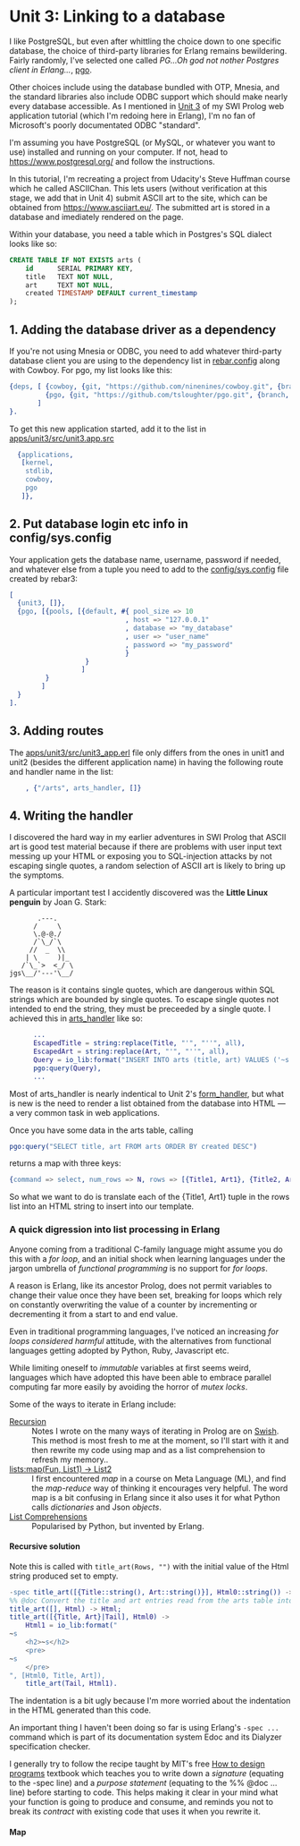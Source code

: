 <h1>Unit 3: Linking to a database</h1>

I like PostgreSQL, but even after whittling the choice down to one specific database, the choice of
third-party libraries for Erlang remains bewildering. Fairly randomly, I've selected one called 
<em>PG...Oh god not nother Postgres client in Erlang...</em>, <a href="https://github.com/erleans/pgo">pgo</a>.

Other choices include using the database bundled with OTP, Mnesia, and the standard libraries also include
ODBC support which should make nearly every database accessible. As I mentioned in 
<a href="https://github.com/roblaing/swipl-webapp-howto/tree/master/unit3">Unit 3</a> of my SWI Prolog web application 
tutorial (which I'm redoing here in Erlang), I'm no fan of Microsoft's poorly documentated ODBC "standard".

I'm assuming you have PostgreSQL (or MySQL, or whatever you want to use) installed and running on your computer. If
not, head to <a href="https://www.postgresql.org/">https://www.postgresql.org/</a> and follow the instructions.

In this tutorial, I'm recreating a project from Udacity's Steve Huffman course which he called ASCIIChan. This lets
users (without verification at this stage, we add that in Unit 4) submit ASCII art to the site, which can be 
obtained from <a href="https://www.asciiart.eu/">https://www.asciiart.eu/</a>. The submitted art is stored in a database and
imediately rendered on the page. 

Within your database, you need a table which in Postgres's SQL dialect looks like so:

```sql
CREATE TABLE IF NOT EXISTS arts (
    id      SERIAL PRIMARY KEY,
    title   TEXT NOT NULL,
    art     TEXT NOT NULL,
    created TIMESTAMP DEFAULT current_timestamp
);
```
<h2>1. Adding the database driver as a dependency</h2>

If you're not using Mnesia or ODBC, you need to add whatever third-party database client you are using to the dependency list 
in <a href="https://github.com/roblaing/erlang-webapp-howto/blob/master/unit3/rebar.config">rebar.config</a> 
along with Cowboy. For pgo, my list looks like this:

```erlang
{deps, [ {cowboy, {git, "https://github.com/ninenines/cowboy.git", {branch, "master"}}},
         {pgo, {git, "https://github.com/tsloughter/pgo.git", {branch, "master"}}}
       ]
}.
```
To get this new application started, add it to the list in
<a href="https://github.com/roblaing/erlang-webapp-howto/blob/master/unit3/apps/unit3/src/unit3.app.src">
apps/unit3/src/unit3.app.src
</a>

```erlang
  {applications,
   [kernel,
    stdlib,
    cowboy,
    pgo
   ]},
```

<h2>2. Put database login etc info in config/sys.config</h2>

Your application gets the database name, username, password if needed, and whatever else from a tuple
you need to add to the <a href="">config/sys.config</a> file created by rebar3:

```erlang
[
  {unit3, []},
  {pgo, [{pools, [{default, #{ pool_size => 10
                             , host => "127.0.0.1"
                             , database => "my_database"
                             , user => "user_name"
                             , password => "my_password"
                             }
                   }
                  ]
         }
        ]
  }
].
```

<h2>3. Adding routes</h2>

The <a href="https://github.com/roblaing/erlang-webapp-howto/blob/master/unit3/apps/unit3/src/unit3_app.erl">
apps/unit3/src/unit3_app.erl</a> file only differs from the ones in unit1 and unit2 (besides the different application name)
in having the following route and handler name in the list:

```erlang
    , {"/arts", arts_handler, []}
```

<h2>4. Writing the handler</h2>

I discovered the hard way in my earlier adventures in SWI Prolog that ASCII art is good test material because if there are problems 
with user input text messing up your HTML or exposing you to SQL-injection attacks by not escaping single quotes, a random
selection of ASCII art is likely to bring up the symptoms.

A particular important test I accidently discovered was the <b>Little Linux penguin</b> by Joan G. Stark:

```
       .---.
      /     \
      \.@-@./
      /`\_/`\
     //  _  \\
    | \     )|_
   /`\_`>  <_/ \
jgs\__/'---'\__/

```

The reason is it contains single quotes, which are dangerous within SQL strings which are bounded by single quotes. 
To escape single quotes not intended to end the string, they must be preceeded by a single quote. I achieved this
in 
<a href="https://github.com/roblaing/erlang-webapp-howto/blob/master/unit3/apps/unit3/src/arts_handler.erl">arts_handler</a>
like so:


```erlang
      ...
      EscapedTitle = string:replace(Title, "'", "''", all),
      EscapedArt = string:replace(Art, "'", "''", all),
      Query = io_lib:format("INSERT INTO arts (title, art) VALUES ('~s', '~s')", [EscapedTitle, EscapedArt]),
      pgo:query(Query),
      ...
```

Most of arts_handler is nearly indentical to Unit 2's
<a href="https://github.com/roblaing/erlang-webapp-howto/blob/master/unit2/apps/unit2/src/form_handler.erl">form_handler</a>,
but what is new is the need to render a list obtained from the database into HTML &mdash; a very common task in web applications.

Once you have some data in the arts table, calling

```erlang
pgo:query("SELECT title, art FROM arts ORDER BY created DESC")
```

returns a map with three keys:

```erlang
{command => select, num_rows => N, rows => [{Title1, Art1}, {Title2, Art2}, ...]}
```

So what we want to do is translate each of the {Title1, Art1} tuple in the rows list into an HTML string to 
insert into our template.

<h3>A quick digression into list processing in Erlang</h3>

Anyone coming from a traditional C-family language might assume you do this with a <em>for loop</em>,
and an initial shock when learning languages under the jargon umbrella of <em>functional programming</em> 
is no support for <em>for loops</em>.

A reason is Erlang, like its ancestor Prolog, does not permit variables to change their value once they have been set, breaking
for loops which rely on constantly overwriting the value of a counter by incrementing or decrementing it from a start to and end value.  

Even in traditional programming languages, I've noticed an increasing <em>for loops considered harmful</em> attitude, with the alternatives
from functional languages getting adopted by Python, Ruby, Javascript etc.

While limiting oneself to <em>immutable</em> variables at first seems weird, languages which have adopted this have been able to embrace
parallel computing far more easily by avoiding the horror of <em>mutex locks</em>. 

Some of the ways to iterate in Erlang include:

<dl>
  <dt><a href="https://learnyousomeerlang.com/recursion">Recursion</a></dt>
  <dd>Notes I wrote on the many ways of iterating in Prolog are on <a href="https://swish.swi-prolog.org/p/Iteration2.swinb">
     Swish</a>. This method is most fresh to me at the moment, so I'll start with it and then rewrite my code using map and 
     as a list comprehension to refresh my memory.</a>.
  <dt><a href="https://erlang.org/doc/man/lists.html#map-2">lists:map(Fun, List1) -> List2</a></dt>
  <dd>I first encountered <em>map</em> in a course on Meta Language (ML), and find the <em>map-reduce</em>
      way of thinking it encourages very helpful. The word map is a bit confusing in Erlang since it also
      uses it for what Python calls <em>dictionaries</em> and Json <em>objects</em>.</dd>
  <dt><a href="https://erlang.org/doc/programming_examples/list_comprehensions.html">List Comprehensions</a></dt>
  <dd>Popularised by Python, but invented by Erlang.</dd>
</dl>

<h4>Recursive solution</h4>

Note this is called with <code>title_art(Rows, "")</code> with the initial value of the Html string
produced set to empty.

```erlang
-spec title_art([{Title::string(), Art::string()}], Html0::string()) -> Html1::string().
%% @doc Convert the title and art entries read from the arts table into HTML.
title_art([], Html) -> Html;
title_art([{Title, Art}|Tail], Html0) ->
    Html1 = io_lib:format("
~s
    <h2>~s</h2>
    <pre>
~s
    </pre>
", [Html0, Title, Art]),
    title_art(Tail, Html1).
```

The indentation is a bit ugly because I'm more worried about the indentation in the HTML generated than this code.

An important thing I haven't been doing so far is using Erlang's `-spec ...` command which is part of its documentation
system Edoc and its Dialyzer specification checker.

I generally try to follow the recipe taught by MIT's free
<a href="https://htdp.org/2019-02-24/part_preface.html#%28part._sec~3asystematic-design%29">How to design programs</a> textbook
which teaches you to write down a <em>signature</em> (equating to the -spec line) and a <em>purpose statement</em>
(equating to the %% @doc ... line) before starting to code. This helps making it clear in your mind what your
function is going to produce and consume, and reminds you not to break its <em>contract</em> with existing code that uses
it when you rewrite it.

<h4>Map</h4>


